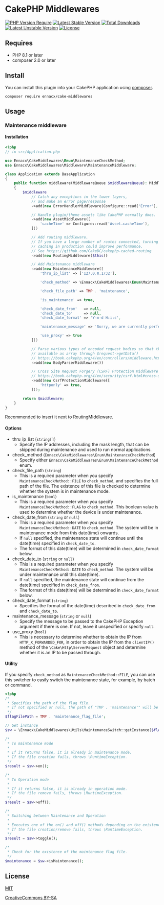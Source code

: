 # CakePHP Middlewares

[![PHP Version Require](http://poser.pugx.org/ennacx/cake-middlewares/require/php)](https://packagist.org/packages/ennacx/cake-middlewares)
[![Latest Stable Version](http://poser.pugx.org/ennacx/cake-middlewares/v)](https://packagist.org/packages/ennacx/cake-middlewares)
[![Total Downloads](http://poser.pugx.org/ennacx/cake-middlewares/downloads)](https://packagist.org/packages/ennacx/cake-middlewares)
[![Latest Unstable Version](http://poser.pugx.org/ennacx/cake-middlewares/v/unstable)](https://packagist.org/packages/ennacx/cake-middlewares)
[![License](http://poser.pugx.org/ennacx/cake-middlewares/license)](https://packagist.org/packages/ennacx/cake-middlewares)

## Requires
* PHP 8.1 or later
* composer 2.0 or later

## Install

You can install this plugin into your CakePHP application using [composer](https://getcomposer.org).

```
composer require ennacx/cake-middlewares
```

## Usage

### Maintenance middleware

#### Installation

```php
<?php
// in src/Application.php

use Ennacx\CakeMiddlewares\Enum\MaintenanceCheckMethod;
use Ennacx\CakeMiddlewares\Middleware\MaintenanceMiddleware;

class Application extends BaseApplication
{
    public function middleware(MiddlewareQueue $middlewareQueue): MiddlewareQueue
    {
        $middleware
            // Catch any exceptions in the lower layers,
            // and make an error page/response
            ->add(new ErrorHandlerMiddleware(Configure::read('Error'), $this))

            // Handle plugin/theme assets like CakePHP normally does.
            ->add(new AssetMiddleware([
                'cacheTime' => Configure::read('Asset.cacheTime'),
            ]))

            // Add routing middleware.
            // If you have a large number of routes connected, turning on routes
            // caching in production could improve performance.
            // See https://github.com/CakeDC/cakephp-cached-routing
            ->add(new RoutingMiddleware($this))

            // Add Maintenance middleware
            ->add(new MaintenanceMiddleware([
                'thru_ip_list' => ['127.0.0.1/32'],

                'check_method' => \Ennacx\CakeMiddlewares\Enum\MaintenanceCheckMethod::FILE,

                'check_file_path' => TMP . 'maintenance',

                'is_maintenance' => true,

                'check_date_from'   => null,
                'check_date_to'     => null,
                'check_date_format' => 'Y-m-d H:i:s',

                'maintenance_message' => 'Sorry, we are currently performing server maintenance.',

                'use_proxy' => true
            ]))

            // Parse various types of encoded request bodies so that they are
            // available as array through $request->getData()
            // https://book.cakephp.org/4/en/controllers/middleware.html#body-parser-middleware
            ->add(new BodyParserMiddleware())

            // Cross Site Request Forgery (CSRF) Protection Middleware
            // https://book.cakephp.org/4/en/security/csrf.html#cross-site-request-forgery-csrf-middleware
            ->add(new CsrfProtectionMiddleware([
                'httponly' => true,
            ]));

        return $middleware;
    }
}
```

Recommended to insert it next to RoutingMiddleware.

#### Options

* thru_ip_list (```string[]```)
  * Specify the IP addresses, including the mask length, that can be skipped during maintenance and used to run normal applications.
* check_method (```Ennacx\CakeMiddlewares\Enum\MaintenanceCheckMethod```)
  * Specify either ```Ennacx\CakeMiddlewares\Enum\MaintenanceCheckMethod``` enum.
* check_file_path (```string```)
  * This is a required parameter when you specify ```MaintenanceCheckMethod::FILE``` to ```check_method```, and specifies the full path of the file. The existence of this file is checked to determine whether the system is in maintenance mode.
* is_maintenance (```bool```)
  * This is a required parameter when you specify ```MaintenanceCheckMethod::FLAG``` to ```check_method```. This boolean value is used to determine whether the device is under maintenance.
* check_date_from (```string``` or ```null```)
  * This is a required parameter when you specify ```MaintenanceCheckMethod::DATE``` to ```check_method```. The system will be in maintenance mode from this date(time) onwards.
  * If ```null``` specified, the maintenance state will continue until the date(time) specified in ```check_date_to```.
  * The format of this date(time) will be determined in ```check_date_format``` below.
* check_date_to (```string``` or ```null```)
  * This is a required parameter when you specify ```MaintenanceCheckMethod::DATE``` to ```check_method```. The system will be under maintenance until this date(time).
  * If ```null``` specified, the maintenance state will continue from the date(time) specified in ```check_date_from```.
  * The format of this date(time) will be determined in ```check_date_format``` below.
* check_date_format (```string```)
  * Specifies the format of the date(time) described in ```check_date_from``` and ```check_date_to```.
* maintenance_message (```string``` or ```null```)
  * Specify the message to be passed to the CakePHP Exception argument if there is one. If not, leave it unspecified or specify ```null```.
* use_proxy (```bool```)
  * This is necessary to determine whether to obtain the IP from ```HTTP_X_FORWARDED_FOR```, in order to obtain the IP from the ```clientIP()``` method of the ```\Cake\Http\ServerRequest``` object and determine whether it is an IP to be passed through.

#### Utility

If you specify ```check_method``` as ```MaintenanceCheckMethod::FILE```, you can use this switcher to easily switch the maintenance state, for example, by batch or command.

```php
<?php
/*
 * Specifies the path of the flag file.
 * If not specified or null, the path of "TMP . 'maintenance'" will be referenced.
 */
$flagFilePath = TMP . 'maintenance_flag_file';

// Get instance
$sw = \Ennacx\CakeMiddlewares\Utils\MaintenanceSwitch::getInstance($flagFilePath);

/*
 * To maintenance mode
 * 
 * If it returns false, it is already in maintenance mode.
 * If the file creation fails, throws \RuntimeException.
 */
$result = $sw->on();

/*
 * To Operation mode
 * 
 * If it returns false, it is already in operation mode.
 * If the file remove fails, throws \RuntimeException.
 */
$result = $sw->off();

/*
 * Switching between Maintenance and Operation
 * 
 * Executes one of the on() and off() methods depending on the existence of a maintenance file.
 * If the file creation/remove fails, throws \RuntimeException.
 */
$result = $sw->toggle();

/*
 * Check for the existence of the maintenance flag file.
 */
$maintenance = $sw->isMaintenance();
```

## License
[MIT](https://en.wikipedia.org/wiki/MIT_License)

[CreativeCommons BY-SA](https://creativecommons.org/licenses/by-sa/4.0/)
